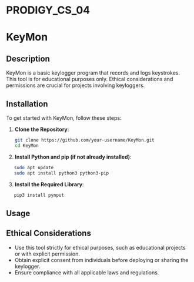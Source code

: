 # PRODIGY_CS_04
# KeyMon

## Description
KeyMon is a basic keylogger program that records and logs keystrokes. This tool is for educational purposes only. Ethical considerations and permissions are crucial for projects involving keyloggers.

## Installation

To get started with KeyMon, follow these steps:

1. **Clone the Repository**:
   ```bash
   git clone https://github.com/your-username/KeyMon.git
   cd KeyMon

2. **Install Python and pip (if not already installed)**:
```bash
   sudo apt update
   sudo apt install python3 python3-pip
```
3. **Install the Required Library**:
```bash
   pip3 install pynput
```

## Usage

## Ethical Considerations
- Use this tool strictly for ethical purposes, such as educational projects or with explicit permission.
- Obtain explicit consent from individuals before deploying or sharing the keylogger.
- Ensure compliance with all applicable laws and regulations.

